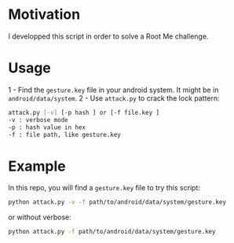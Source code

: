 # Motivation
I developped this script in order to solve a Root Me challenge.

# Usage
1 - Find the `gesture.key` file in your android system. It might be in `android/data/system`.
2 - Use `attack.py` to crack the lock pattern:
```bash
attack.py [-v] [-p hash ] or [-f file.key ]
-v : verbose mode
-p : hash value in hex
-f : file path, like gesture.key
```

# Example
In this repo, you will find a `gesture.key` file to try this script:
```bash
python attack.py -v -f path/to/android/data/system/gesture.key
```
or without verbose:
```bash
python attack.py -f path/to/android/data/system/gesture.key
```